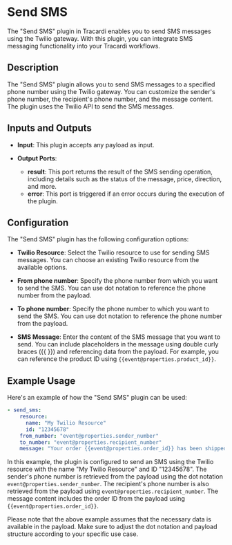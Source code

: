 # Send SMS

The "Send SMS" plugin in Tracardi enables you to send SMS messages using the Twilio gateway. With this plugin, you can
integrate SMS messaging functionality into your Tracardi workflows.

## Description

The "Send SMS" plugin allows you to send SMS messages to a specified phone number using the Twilio gateway. You can
customize the sender's phone number, the recipient's phone number, and the message content. The plugin uses the Twilio
API to send the SMS messages.

## Inputs and Outputs

- **Input**: This plugin accepts any payload as input.

- **Output Ports**:
    - **result**: This port returns the result of the SMS sending operation, including details such as the status of the
      message, price, direction, and more.
    - **error**: This port is triggered if an error occurs during the execution of the plugin.

## Configuration

The "Send SMS" plugin has the following configuration options:

- **Twilio Resource**: Select the Twilio resource to use for sending SMS messages. You can choose an existing Twilio
  resource from the available options.

- **From phone number**: Specify the phone number from which you want to send the SMS. You can use dot notation to
  reference the phone number from the payload.

- **To phone number**: Specify the phone number to which you want to send the SMS. You can use dot notation to reference
  the phone number from the payload.

- **SMS Message**: Enter the content of the SMS message that you want to send. You can include placeholders in the
  message using double curly braces ({{ }}) and referencing data from the payload. For example, you can reference the
  product ID using `{{event@properties.product_id}}`.

## Example Usage

Here's an example of how the "Send SMS" plugin can be used:

```yaml
- send_sms:
    resource:
      name: "My Twilio Resource"
      id: "12345678"
    from_number: "event@properties.sender_number"
    to_number: "event@properties.recipient_number"
    message: "Your order {{event@properties.order_id}} has been shipped. Thank you!"
```

In this example, the plugin is configured to send an SMS using the Twilio resource with the name "My Twilio Resource"
and ID "12345678". The sender's phone number is retrieved from the payload using the dot
notation `event@properties.sender_number`. The recipient's phone number is also retrieved from the payload
using `event@properties.recipient_number`. The message content includes the order ID from the payload
using `{{event@properties.order_id}}`.

Please note that the above example assumes that the necessary data is available in the payload. Make sure to adjust the
dot notation and payload structure according to your specific use case.

